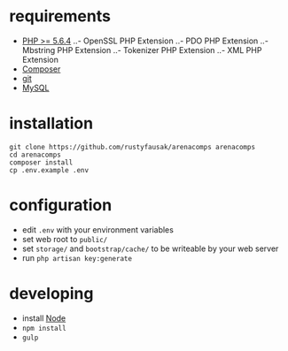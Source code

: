 # requirements

 - [PHP >= 5.6.4](http://php.net/downloads.php)
 ..- OpenSSL PHP Extension
 ..- PDO PHP Extension
 ..- Mbstring PHP Extension
 ..- Tokenizer PHP Extension
 ..- XML PHP Extension
 - [Composer](https://getcomposer.org/)
 - [git](https://git-scm.com/downloads)
 - [MySQL](https://www.mysql.com/downloads/)

# installation

    git clone https://github.com/rustyfausak/arenacomps arenacomps
    cd arenacomps
    composer install
    cp .env.example .env

# configuration

 - edit `.env` with your environment variables
 - set web root to `public/`
 - set `storage/` and `bootstrap/cache/` to be writeable by your web server
 - run `php artisan key:generate`

# developing

 - install [Node](https://nodejs.org/en/download/)
 - `npm install`
 - `gulp`
